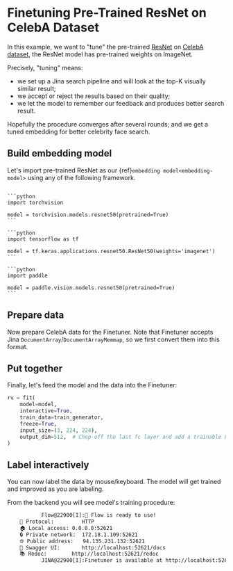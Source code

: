 # Finetuning Pre-Trained ResNet on CelebA Dataset

In this example, we want to "tune" the pre-trained [ResNet](https://arxiv.org/abs/1512.03385) on [CelebA dataset](https://mmlab.ie.cuhk.edu.hk/projects/CelebA.html), the ResNet model has pre-trained weights on ImageNet.

Precisely, "tuning" means: 
- we set up a Jina search pipeline and will look at the top-K visually similar result;
- we accept or reject the results based on their quality;
- we let the model to remember our feedback and produces better search result.

Hopefully the procedure converges after several rounds; and we get a tuned embedding for better celebrity face search.

## Build embedding model

Let's import pre-trained ResNet as our {ref}`embedding model<embedding-model>` using any of the following framework.

````{tab} PyTorch

```python
import torchvision

model = torchvision.models.resnet50(pretrained=True)
```

````
````{tab} Keras
```python
import tensorflow as tf

model = tf.keras.applications.resnet50.ResNet50(weights='imagenet')
```
````
````{tab} Paddle
```python
import paddle

model = paddle.vision.models.resnet50(pretrained=True)
```
````

## Prepare data

Now prepare CelebA data for the Finetuner. Note that Finetuner accepts Jina `DocumentArray`/`DocumentArrayMemmap`, so we first convert them into this format.


## Put together

Finally, let's feed the model and the data into the Finetuner:

```python
rv = fit(
    model=model,
    interactive=True,
    train_data=train_generator,
    freeze=True,
    input_size=(3, 224, 224),
    output_dim=512,  # Chop-off the last fc layer and add a trainable Linear layer.
)
```

## Label interactively

You can now label the data by mouse/keyboard. The model will get trained and improved as you are labeling.

From the backend you will see model's training procedure:

```bash
           Flow@22900[I]:🎉 Flow is ready to use!
	🔗 Protocol: 		HTTP
	🏠 Local access:	0.0.0.0:52621
	🔒 Private network:	172.18.1.109:52621
	🌐 Public address:	94.135.231.132:52621
	💬 Swagger UI:		http://localhost:52621/docs
	📚 Redoc:		http://localhost:52621/redoc
           JINA@22900[I]:Finetuner is available at http://localhost:52621/finetuner
```